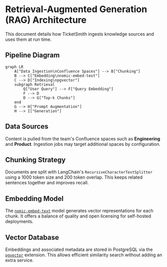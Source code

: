 # Retrieval-Augmented Generation (RAG) Architecture

This document details how TicketSmith ingests knowledge sources and uses them at run time.

## Pipeline Diagram

```mermaid
graph LR
    A["Data Ingestion\nConfluence Spaces"] --> B["Chunking"]
    B --> C["Embedding\nnomic-embed-text"]
    C --> D["Indexing\npgvector"]
    subgraph Retrieval
        Q["User Query"] --> F["Query Embedding"]
        F --> D
        D --> G["Top-k Chunks"]
    end
    G --> H["Prompt Augmentation"]
    H --> I["Generation"]
```

## Data Sources

Content is pulled from the team's Confluence spaces such as **Engineering** and **Product**. Ingestion jobs may target additional spaces by configuration.

## Chunking Strategy

Documents are split with LangChain's `RecursiveCharacterTextSplitter` using a 1000 token size and 200 token overlap. This keeps related sentences together and improves recall.

## Embedding Model

The [`nomic-embed-text`](https://github.com/nomic-ai/nomic) model generates vector representations for each chunk. It offers a balance of quality and open licensing for self-hosted deployments.

## Vector Database

Embeddings and associated metadata are stored in PostgreSQL via the [`pgvector`](https://github.com/pgvector/pgvector) extension. This allows efficient similarity search without adding an extra service.

